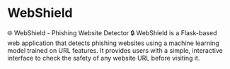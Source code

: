 # WebShield
🌐 WebShield - Phishing Website  Detector 🔒 WebShield is a Flask-based web application that detects phishing websites using a machine learning model trained on URL features. It provides users with a simple, interactive interface to check the safety of any website URL before visiting it.
